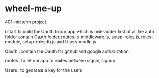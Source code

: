 # wheel-me-up
401-midterm project.

i start to build the Oauth to our app which is mile-adder 
first of all 
the auth folder contain Oauth folder, routes.js, middleware.js, setup-roles.js, roles-module, setup-rolesdb.js and Users-modle.js

Oauth : contain the Oauth for github and google aotharization 

routes : to let our app to routes between signin, signup 

Users : to genarate a key for the users 


 
